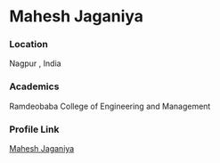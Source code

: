 # Mahesh Jaganiya

### Location

Nagpur , India

### Academics

Ramdeobaba College of Engineering and Management


### Profile Link

[Mahesh Jaganiya](https://github.com/jagzmz)
